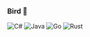 ### Bird 🐧

![C#](https://img.shields.io/badge/c%23-%23239120.svg?style=for-the-badge&logo=csharp&logoColor=white)
![Java](https://img.shields.io/badge/java-%23ED8B00.svg?style=for-the-badge&logo=openjdk&logoColor=white)
![Go](https://img.shields.io/badge/go-%2300ADD8.svg?style=for-the-badge&logo=go&logoColor=white)
![Rust](https://img.shields.io/badge/rust-%23000000.svg?style=for-the-badge&logo=rust&logoColor=white)

<!--
![Debian](https://img.shields.io/badge/Debian-D70A53?style=for-the-badge&logo=debian&logoColor=white)
![Alt text](https://avatars.githubusercontent.com/u/112563887?v=4 "a title")
--!>


